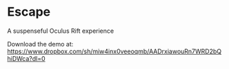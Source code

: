 # Escape
A suspenseful Oculus Rift experience

Download the demo at:
https://www.dropbox.com/sh/miw4inx0veeoqmb/AADrxiawouRn7WRD2bQhiDWca?dl=0
